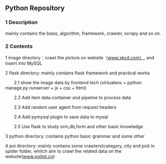 ## Python Repository
### 1 Description
mainly contains the basis, algorithm, framework, crawler, scrapy and so on.

### 2 Contents
1 image directory：crawl the picture on website（www.xkcd.com）, and insert into MySQL

2 flask directory: mainly contains flask framework and practical works

&#8195;&#8195;2.1 show the image data by frontend tech (virtualenv + python manage.py runserver + js + css + html) 

&#8195;&#8195;2.2 Add item data container and pipeline to process data

&#8195;&#8195;2.3 Add random user agent from request headers

&#8195;&#8195;2.4 Add pymysql plugin to save data to mysql

&#8195;&#8195;2.5 Use flask to study orm,db,form and other basic knowledge

3 python directory: contains python basic grammar and some other

4 poi directory: mainly contains some crawlers(category, city and poi) in spider folder, whitch aim to crawl the related data on the website(www.poilist.cn)